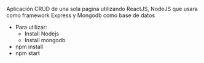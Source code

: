 Aplicación CRUD de una sola pagina utilizando ReactJS, NodeJS que usara como framework Express y Mongodb como base de datos

* Para utilizar:
  * Install Nodejs
  * Install mongodb
* npm install
* npm start

